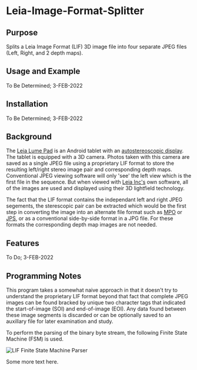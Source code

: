 # Leia-Image-Format-Splitter

## Purpose ##

Splits a Leia Image Format (LIF) 3D image file into four separate JPEG
files (Left, Right, and 2 depth maps).

## Usage and Example ##

To Be Determined; 3-FEB-2022

## Installation ##

To Be Determined; 3-FEB-2022

## Background ##

The [Leia Lume
Pad](https://www.cnet.com/tech/computing/lume-pad-brings-glasses-free-3d-back-again-on-an-android-tablet/)
is an Android tablet with an [autostereoscopic
display](https://en.wikipedia.org/wiki/Autostereoscopy).  The tablet
is equipped with a 3D camera.  Photos taken with this camera are saved
as a single JPEG file using a proprietary LIF format to store the
resulting left/right stereo image pair and corresponding depth maps.
Conventional JPEG viewing software will only 'see' the left view which
is the first file in the sequence.  But when viewed with [Leia
Inc's](https://www.leiainc.com/) own software, all of the images are
used and displayed using their 3D lightfield technology.

The fact that the LIF format contains the independant left and right
JPEG segements, the sterescopic pair can be extracted which would be
the first step in converting the image into an alternate file format
such as
[MPO](https://en.wikipedia.org/wiki/JPEG#JPEG_Multi-Picture_Format) or
[JPS](https://en.wikipedia.org/wiki/JPEG#JPEG_Stereoscopic), or as a
conventional side-by-side format in a JPG file.  For these formats the
corresponding depth map images are not needed.

## Features ##

To Do; 3-FEB-2022

## Programming Notes ##

This program takes a somewhat naive approach in that it doesn't try to
understand the proprietary LIF format beyond that fact that complete
JPEG images can be found bracked by unique two character tags that
indicated the start-of-image (SOI) and end-of-image (EOI).  Any data
found between these image segments is discarded or can be optionally
saved to an auxillary file for later examination and study.

To perform the parsing of the binary byte stream, the following Finite
State Machine (FSM) is used.

![LIF Finite State Machine Parser]()

Some more text here.
